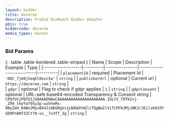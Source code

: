 ```yaml
---
layout: bidder
title: Doceree
description: Prebid DivReach Bidder Adapter
pbjs: true
biddercode: doceree
media_types: banner
---
```


### Bid Params

{: .table .table-bordered .table-striped }
| Name        		| Scope    | Description    | Example                   | Type     |
|-------------------|----------|----------------|---------------------------|----------|
| `placementId` 	| required | Placement Id   | `'DOC_7jm9j5eqkl0xvc5w'`  | `string` |
| `publisherUrl` 	| optional | Current url    | `https://doceree.com`     | `string` |  
| `gdpr` 	        | optional | Flag to check if gdpr applies   | `1`      | `string` | 
| `gdprConsent` 	| optional | URL-safe base64-encoded Transparency & Consent string   | `CPQfU1jPQfU1jG0AAAENAwCAAAAAAAAAAAAAAAAAAAAA.IGLtV_T9fb2vj-_Z99_tkeYwf95y3p-wzhheMs-8NyZeH_B4Wv2MyvBX4JiQKGRgksjLBAQdtHGlcTQgBwIlViTLMYk2MjzNKJrJEilsbO2dYGD9Pn8HT3ZCY70-vv__7v3ff_3g`      | `string` |
